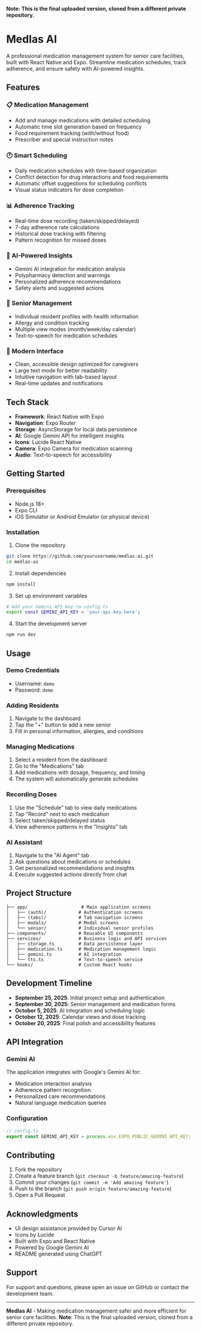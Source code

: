 **Note: This is the final uploaded version, cloned from a different private repository.**

# Medlas AI

A professional medication management system for senior care facilities, built with React Native and Expo. Streamline medication schedules, track adherence, and ensure safety with AI-powered insights.

## Features

### 📋 Medication Management
- Add and manage medications with detailed scheduling
- Automatic time slot generation based on frequency
- Food requirement tracking (with/without food)
- Prescriber and special instruction notes

### 🕐 Smart Scheduling
- Daily medication schedules with time-based organization
- Conflict detection for drug interactions and food requirements
- Automatic offset suggestions for scheduling conflicts
- Visual status indicators for dose completion

### 📊 Adherence Tracking
- Real-time dose recording (taken/skipped/delayed)
- 7-day adherence rate calculations
- Historical dose tracking with filtering
- Pattern recognition for missed doses

### 🤖 AI-Powered Insights
- Gemini AI integration for medication analysis
- Polypharmacy detection and warnings
- Personalized adherence recommendations
- Safety alerts and suggested actions

### 👥 Senior Management
- Individual resident profiles with health information
- Allergy and condition tracking
- Multiple view modes (month/week/day calendar)
- Text-to-speech for medication schedules

### 📱 Modern Interface
- Clean, accessible design optimized for caregivers
- Large text mode for better readability
- Intuitive navigation with tab-based layout
- Real-time updates and notifications

## Tech Stack

- **Framework**: React Native with Expo
- **Navigation**: Expo Router
- **Storage**: AsyncStorage for local data persistence
- **AI**: Google Gemini API for intelligent insights
- **Icons**: Lucide React Native
- **Camera**: Expo Camera for medication scanning
- **Audio**: Text-to-speech for accessibility

## Getting Started

### Prerequisites
- Node.js 18+ 
- Expo CLI
- iOS Simulator or Android Emulator (or physical device)

### Installation

1. Clone the repository
```bash
git clone https://github.com/yourusername/medlas-ai.git
cd medlas-ai
```

2. Install dependencies
```bash
npm install
```

3. Set up environment variables
```bash
# Add your Gemini API key to config.ts
export const GEMINI_API_KEY = 'your-api-key-here';
```

4. Start the development server
```bash
npm run dev
```

## Usage

### Demo Credentials
- Username: `demo`
- Password: `demo`

### Adding Residents
1. Navigate to the dashboard
2. Tap the "+" button to add a new senior
3. Fill in personal information, allergies, and conditions

### Managing Medications
1. Select a resident from the dashboard
2. Go to the "Medications" tab
3. Add medications with dosage, frequency, and timing
4. The system will automatically generate schedules

### Recording Doses
1. Use the "Schedule" tab to view daily medications
2. Tap "Record" next to each medication
3. Select taken/skipped/delayed status
4. View adherence patterns in the "Insights" tab

### AI Assistant
1. Navigate to the "AI Agent" tab
2. Ask questions about medications or schedules
3. Get personalized recommendations and insights
4. Execute suggested actions directly from chat

## Project Structure

```
├── app/                    # Main application screens
│   ├── (auth)/            # Authentication screens
│   ├── (tabs)/            # Tab navigation screens
│   ├── modals/            # Modal screens
│   └── senior/            # Individual senior profiles
├── components/            # Reusable UI components
├── services/              # Business logic and API services
│   ├── storage.ts         # Data persistence layer
│   ├── medication.ts      # Medication management logic
│   ├── gemini.ts          # AI integration
│   └── tts.ts             # Text-to-speech service
└── hooks/                 # Custom React hooks
```

## Development Timeline

- **September 25, 2025**: Initial project setup and authentication
- **September 30, 2025**: Senior management and medication forms
- **October 5, 2025**: AI integration and scheduling logic
- **October 12, 2025**: Calendar views and dose tracking
- **October 20, 2025**: Final polish and accessibility features

## API Integration

### Gemini AI
The application integrates with Google's Gemini AI for:
- Medication interaction analysis
- Adherence pattern recognition
- Personalized care recommendations
- Natural language medication queries

### Configuration
```typescript
// config.ts
export const GEMINI_API_KEY = process.env.EXPO_PUBLIC_GEMINI_API_KEY;
```

## Contributing

1. Fork the repository
2. Create a feature branch (`git checkout -b feature/amazing-feature`)
3. Commit your changes (`git commit -m 'Add amazing feature'`)
4. Push to the branch (`git push origin feature/amazing-feature`)
5. Open a Pull Request

## Acknowledgments

- UI design assistance provided by Cursor AI
- Icons by Lucide
- Built with Expo and React Native
- Powered by Google Gemini AI
- README generated using ChatGPT

## Support

For support and questions, please open an issue on GitHub or contact the development team.

---

**Medlas AI** - Making medication management safer and more efficient for senior care facilities.
**Note**: This is the final uploaded version, cloned from a different private repository.